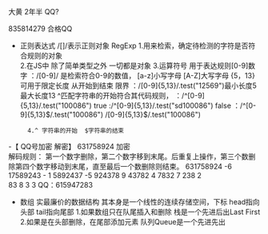 大黄 2年半  QQ?

835814279 合格QQ

- 正则表达式  /[]/表示正则对象 RegExp
         1.用来检索，确定待检测的字符是否符合规则的对象  
         2.在JS中 除了简单类型之外 一切都是对象
         3.运算符号 用于表达规则[0-9]数字 ：/[0-9]/ 是检索符合0-9的数值，
            [a-z]小写字母
            [A-Z]大写字母
            {5，13} 可用于限定长度 从开始到结束 限界 ：/[0-9]{5,13}/.test("12569")最小长度5最大长度13
            ^匹配字符串的开始符合其代码规则， ：/^[0-9]{5,13}/.test("100086") true 
                                            :/^[0-9]{5,13}/.test("sd100086")  false
                                            ：/^[0-9]{5,13}$/.test("100086")
                                            /[0-9]{5,13}$/.test("100086")

        4.^ 字符串的开始  $字符串的结束

 -【 QQ号加密 解密】
631758924  加密  
    解码规则： 第一个数字删除，第二个数字移到末尾。后重复上操作，第三个数删除第四个数字移动到末尾，直至最后一个数删除则结束。
    631758924    -6
    17589243     - 1
    5892437       -5
    924378        9
    43782           4
    7832            7
    238             2   
    83              8
   3                 3       QQ：615947283
    


- 数组 实最廉价的数据结构  其本身是一个线性的连续存储空间，下标
    head指向头部  tail指向尾部 
    1.如果数组只在队尾插入和删除   栈是一个先进后出Last First
    2.如果是在头部删除，在尾部添加元素    队列Queue是一个先进先出


    